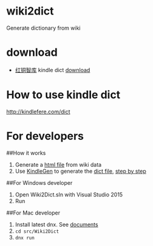 # wiki2dict
Generate dictionary from wiki

# download
* [红铜智库](http://coppermind.huiji.wiki/) kindle dict [download](https://github.com/lianzhao/wiki2dict/raw/master/dist/dict.mobi)

# How to use kindle dict
http://kindlefere.com/dict

# For developers
##How it works
1. Generate a [html file](/dist/dict.html) from wiki data
2. Use [KindleGen](http://www.amazon.com/gp/feature.html?ie=UTF8&docId=1000765211) to generate the [dict file](/dist/dict.mobi), [step by step](http://kindlefere.com/post/178.html)

##For Windows developer
1. Open Wiki2Dict.sln with Visual Studio 2015
2. Run

##For Mac developer
1. Install latest dnx. See [documents](http://docs.asp.net/en/latest/getting-started/installing-on-mac.html)
2. `cd src/Wiki2Dict`
3. `dnx run`